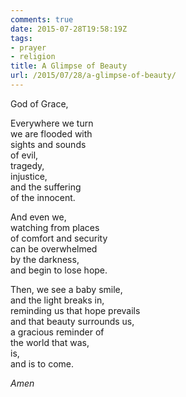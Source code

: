 ```yaml
---
comments: true
date: 2015-07-28T19:58:19Z
tags:
- prayer
- religion
title: A Glimpse of Beauty
url: /2015/07/28/a-glimpse-of-beauty/
---
```


God of Grace,

Everywhere we turn  
we are flooded with  
sights and sounds  
of evil,  
tragedy,  
injustice,  
and the suffering  
of the innocent.

And even we,  
watching from places  
of comfort and security  
can be overwhelmed  
by the darkness,  
and begin to lose hope.

Then, we see a baby smile,  
and the light breaks in,  
reminding us that hope prevails  
and that beauty surrounds us,  
a gracious reminder of  
the world that was,  
is,  
and is to come.

*Amen*
